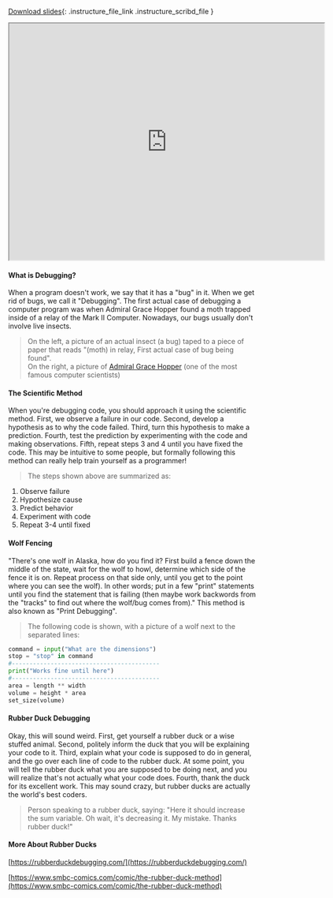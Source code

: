 
[Download slides](https://udel.instructure.com/files/74875418/download){: .instructure_file_link .instructure_scribd_file }


<iframe style="width: 640px; height: 480px;" width="300" height="150" allowfullscreen="allowfullscreen" webkitallowfullscreen="webkitallowfullscreen" mozallowfullscreen="mozallowfullscreen"
title="Introduction.pdf"
src="https://www.youtube.com/embed/JLjrx4CbU7U?feature=oembed&amp;rel=0" 
></iframe>


#### What is Debugging?

When a program doesn't work, we say that it has a "bug" in it.
When we get rid of bugs, we call it "Debugging".
The first actual case of debugging a computer program was when Admiral Grace Hopper found a moth trapped inside of a relay of the Mark II Computer.
Nowadays, our bugs usually don't involve live insects.

> On the left, a picture of an actual insect (a bug) taped to a piece of paper that reads "(moth) in relay, First actual case of bug being found".  
> On the right, a picture of [Admiral Grace Hopper](https://en.wikipedia.org/wiki/Grace_Hopper) (one of the most famous computer scientists)

#### The Scientific Method

When you're debugging code, you should approach it using the scientific method.
First, we observe a failure in our code.
Second, develop a hypothesis as to why the code failed.
Third, turn this hypothesis to make a prediction.
Fourth, test the prediction by experimenting with the code and making observations.
Fifth, repeat steps 3 and 4 until you have fixed the code.
This may be intuitive to some people, but formally following this method can really help train yourself as a programmer!

> The steps shown above are summarized as:

1. Observe failure
2. Hypothesize cause
3. Predict behavior
4. Experiment with code
5. Repeat 3-4 until fixed

#### Wolf Fencing
"There's one wolf in Alaska, how do you find it? First build a fence down the middle of the state, wait for the wolf to howl, determine which side of the fence it is on. Repeat process on that side only, until you get to the point where you can see the wolf). In other words; put in a few "print" statements until you find the statement that is failing (then maybe work backwords from the "tracks" to find out where the wolf/bug comes from)."
This method is also known as "Print Debugging".

> The following code is shown, with a picture of a wolf next to the separated lines:

```python
command = input("What are the dimensions")
stop = "stop" in command
#------------------------------------------
print("Works fine until here")
#------------------------------------------
area = length ** width
volume = height * area
set_size(volume)
```

#### Rubber Duck Debugging
Okay, this will sound weird. 
First, get yourself a rubber duck or a wise stuffed animal. 
Second, politely inform the duck that you will be explaining your code to it.
Third, explain what your code is supposed to do in general, and the go over each line of code to the rubber duck.
At some point, you will tell the rubber duck what you are supposed to be doing next, and you will realize that's not actually what your code does.
Fourth, thank the duck for its excellent work. 
This may sound crazy, but rubber ducks are actually the world's best coders.

> Person speaking to a rubber duck, saying: "Here it should increase the sum variable. Oh wait, it's decreasing it. My mistake. Thanks rubber duck!"

#### More About Rubber Ducks

[https://rubberduckdebugging.com/](https://rubberduckdebugging.com/)

[https://www.smbc-comics.com/comic/the-rubber-duck-method](https://www.smbc-comics.com/comic/the-rubber-duck-method)
